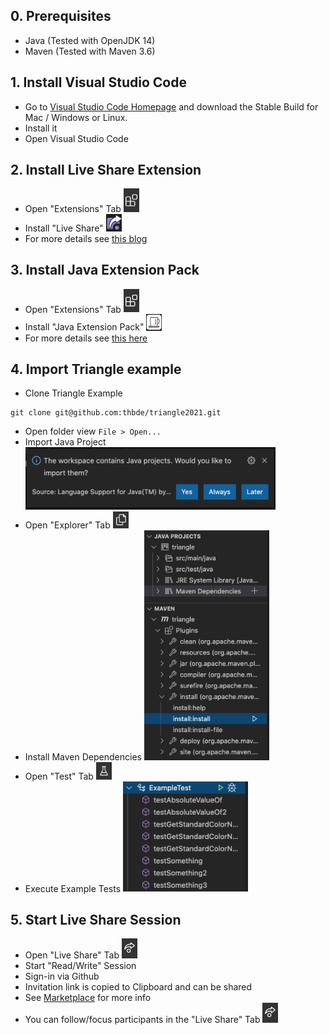
## 0. Prerequisites

* Java (Tested with OpenJDK 14)
* Maven (Tested with Maven 3.6)

## 1. Install Visual Studio Code

* Go to [Visual Studio Code Homepage](https://code.visualstudio.com/) and download the Stable Build for Mac / Windows or Linux.
* Install it
* Open Visual Studio Code

## 2. Install Live Share Extension

* Open "Extensions" Tab <img src="./resources/extensions_tab.png" width="25">
* Install "Live Share" <img src="./resources/live_share_logo.png" width="25">
* For more details see [this blog](https://code.visualstudio.com/blogs/2017/11/15/live-share)

## 3. Install Java Extension Pack

* Open "Extensions" Tab <img src="./resources/extensions_tab.png" width="25">
* Install "Java Extension Pack" <img src="./resources/java_extension_pack_logo.png" width="25">
* For more details see [this here](https://code.visualstudio.com/docs/languages/java)

## 4. Import Triangle example

* Clone Triangle Example
```
git clone git@github.com:thbde/triangle2021.git
```
* Open folder view `File > Open...`
* Import Java Project <img src="./resources/import_project.png"  width="400">
* Open "Explorer" Tab <img src="./resources/explorer_tab.png" width="25">
* Install Maven Dependencies <img src="./resources/maven_install.png"  width="200">
* Open "Test" Tab <img src="./resources/test_tab.png" width="25">
* Execute Example Tests <img src="./resources/example_tests.png"  width="200">

## 5. Start Live Share Session

* Open "Live Share" Tab <img src="./resources/live_share_tab.png" width="25">
* Start "Read/Write" Session
* Sign-in via Github
* Invitation link is copied to Clipboard and can be shared
* See [Marketplace](https://marketplace.visualstudio.com/items?itemName=MS-vsliveshare.vsliveshare) for more info
* You can follow/focus participants in the "Live Share" Tab <img src="./resources/live_share_tab.png" width="25">
